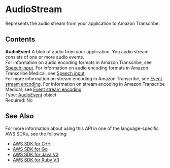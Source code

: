 # AudioStream<a name="API_streaming_AudioStream"></a>

Represents the audio stream from your application to Amazon Transcribe\.

## Contents<a name="API_streaming_AudioStream_Contents"></a>

 **AudioEvent**   <a name="transcribe-Type-streaming_AudioStream-AudioEvent"></a>
A blob of audio from your application\. You audio stream consists of one or more audio events\.  
For information on audio encoding formats in Amazon Transcribe, see [Speech input](https://docs.aws.amazon.com/transcribe/latest/dg/input.html)\. For information on audio encoding formats in Amazon Transcribe Medical, see [Speech input](https://docs.aws.amazon.com/transcribe/latest/dg/input-med.html)\.  
For more information on stream encoding in Amazon Transcribe, see [Event stream encoding](https://docs.aws.amazon.com/transcribe/latest/dg/event-stream.html)\. For information on stream encoding in Amazon Transcribe Medical, see [Event stream encoding](https://docs.aws.amazon.com/transcribe/latest/dg/event-stream-med.html)\.  
Type: [AudioEvent](API_streaming_AudioEvent.md) object  
Required: No

## See Also<a name="API_streaming_AudioStream_SeeAlso"></a>

For more information about using this API in one of the language\-specific AWS SDKs, see the following:
+  [AWS SDK for C\+\+](https://docs.aws.amazon.com/goto/SdkForCpp/transcribe-streaming-2017-10-26/AudioStream) 
+  [AWS SDK for Go](https://docs.aws.amazon.com/goto/SdkForGoV1/transcribe-streaming-2017-10-26/AudioStream) 
+  [AWS SDK for Java V2](https://docs.aws.amazon.com/goto/SdkForJavaV2/transcribe-streaming-2017-10-26/AudioStream) 
+  [AWS SDK for Ruby V3](https://docs.aws.amazon.com/goto/SdkForRubyV3/transcribe-streaming-2017-10-26/AudioStream) 